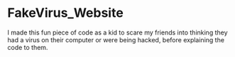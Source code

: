 # FakeVirus_Website

I made this fun piece of code as a kid to scare my friends into thinking they had a virus on their computer or were being hacked, before explaining the code to them.
